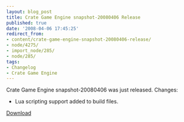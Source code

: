 ```yaml
---
layout: blog_post
title: Crate Game Engine snapshot-20080406 Release
published: true
date: '2008-04-06 17:45:25'
redirect_from:
- content/crate-game-engine-snapshot-20080406-release/
- node/4275/
- import_node/285/
- node/285/
tags:
- Changelog
- Crate Game Engine
---
```


Crate Game Engine snapshot-20080406 was just released. Changes:

-   Lua scripting support added to build files.

[Download](http://code.google.com/p/crategameengine/downloads/list)
